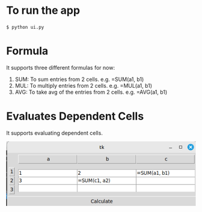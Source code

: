 # To run the app

```
$ python ui.py
```

# Formula

It supports three different formulas for now:
1. SUM: To sum entries from 2 cells. e.g. =SUM(a1, b1)
2. MUL: To multiply entries from 2 cells. e.g. =MUL(a1, b1)
3. AVG: To take avg of the entries from 2 cells. e.g. =AVG(a1, b1)

# Evaluates Dependent Cells

It supports evaluating dependent cells.  

![Evaluates Dependent Cells](https://github.com/DavidDeCoding/spreadsheet-py/blob/4276a6e9c445a4dcbdf44153bbae0dbe14c4b745/dependent.gif)

